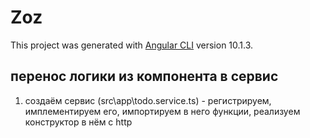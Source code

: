 # Zoz

This project was generated with [Angular CLI](https://github.com/angular/angular-cli) version 10.1.3.

## перенос логики из компонента в сервис

1. создаём сервис (src\app\todo.service.ts) - регистрируем, имплементируем его, импортируем в него функции, реализуем конструктор в нём с http
